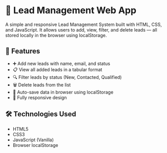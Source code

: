 # 🧾 Lead Management Web App

A simple and responsive Lead Management System built with HTML, CSS, and JavaScript. It allows users to add, view, filter, and delete leads — all stored locally in the browser using localStorage.

## 🚀 Features

- ➕ Add new leads with name, email, and status
- 📋 View all added leads in a tabular format
- 🔍 Filter leads by status (New, Contacted, Qualified)
- 🗑️ Delete leads from the list
- 💾 Auto-save data in browser using localStorage
- 📱 Fully responsive design

## 🛠️ Technologies Used

- HTML5
- CSS3
- JavaScript (Vanilla)
- Browser localStorage
